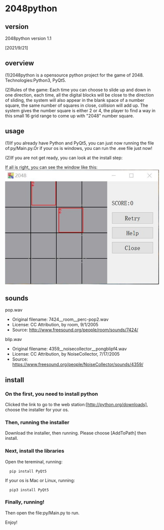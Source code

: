# 2048python #

   ## version ##

   2048python version 1.1

   [2021/9/21]

   ## overview ##

   (1)2048python is a opensource python project for the game of 2048.
      Technologies:Python3, PyQt5.

   (2)Rules of the game:
      Each time you can choose to slide up and down in one direction, each time, all the digital blocks will be close to the direction of sliding, the system will also appear in the blank space of a number square, the same number of squares in close, collision will add up. The system gives the number square is either 2 or 4, the player to find a way in this small 16 grid range to come up with "2048" number square.

   ## usage ##

   (1)If you already have Python and PyQt5, you can just now running the file of:py/Main.py.Or if your os is windows, you can run the .exe file just now!

   (2)If you are not get ready, you can look at the install step:
   
   If all is right, you can see the window like this:
   ![](shot.jpg "")

   ## sounds ##

   pop.wav 
   - Original filename: 7424__room__perc-pop2.wav 
   - License: CC Attribution, by room, 9/1/2005 
   - Source: http://www.freesound.org/people/room/sounds/7424/
   
   blip.wav 
   - Original filename: 4359__noisecollector__pongblipf4.wav 
   - License: CC Attribution, by NoiseCollector, 7/17/2005 
   - Source: https://www.freesound.org/people/NoiseCollector/sounds/4359/

   ## install ##

   ### On the first, you need to install python ###

   Clicked the link to go to the web station:[http://python.org/downloads], choose the installer for your os.

   ### Then, running the installer ###

   Download the installer, then running. Please choose [AddToPath] then install.

   ### Next, install the libraries ###

   Open the tereminal, running:

      pip install PyQt5

   If your os is Mac or Linux, running:
   
      pip3 install PyQt5

   ### Finally, running! ###

   Then open the file:py/Main.py to run.

   Enjoy!
